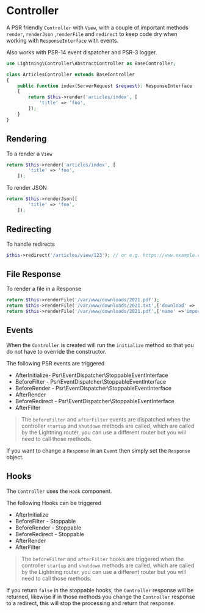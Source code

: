 # Controller

A PSR friendly `Controller` with `View`, with a couple of important methods `render`, `renderJson` ,`renderFile` and `redirect` to keep code dry when working with `ResponseInterface` with events.

Also works with  PSR-14 event dispatcher and PSR-3 logger.

```php
use Lightning\Controller\AbstractController as BaseController;

class ArticlesController extends BaseController
{
    public function index(ServerRequest $request): ResponseInterface
    {
        return $this->render('articles/index', [
            'title' => 'foo',
        ]);
    }
}
```

## Rendering

To a render a `View`

```php
return $this->render('articles/index', [
        'title' => 'foo',
    ]);
```

To render JSON

```php
return $this->renderJson([
        'title' => 'foo',
    ]);
```

## Redirecting

To handle redirects

```php
$this->redirect('/articles/view/123'); // or e.g. https://www.example.com
```

## File Response

To render a file in a Response

```php
return $this->renderFile('/var/www/downloads/2021.pdf');
return $this->renderFile('/var/www/downloads/2021.txt',['download' => 'false']); // To not force download
return $this->renderFile('/var/www/downloads/2021.pdf',['name' =>'important.pdf']); // To give the file a different name
```

## Events

When the `Controller` is created will run the `initialize` method so that you do not have to override the constructor.

The following PSR events are triggered

- AfterInitialize-  Psr\EventDispatcher\StoppableEventInterface
- BeforeFilter - Psr\EventDispatcher\StoppableEventInterface
- BeforeRender - Psr\EventDispatcher\StoppableEventInterface
- AfterRender
- BeforeRedirect - Psr\EventDispatcher\StoppableEventInterface
- AfterFilter

> The `beforeFilter` and `afterFilter` events are dispatched when the controller `startup` and `shutdown` methods are called, which are called by the Lightning router, you can use a different router but you will need to call those methods.

If you want to change a `Response` in an `Event` then simply set the `Response` object.


## Hooks

The `Controller` uses the `Hook` component.

The following Hooks can be triggered

- AfterInitialize
- BeforeFilter - Stoppable
- BeforeRender - Stoppable
- BeforeRedirect - Stoppable
- AfterRender
- AfterFilter

> The `beforeFilter` and `afterFilter` hooks are triggered when the controller `startup` and `shutdown` methods are called, which are called by the Lightning router, you can use a different router but you will need to call those methods.

If you return `false` in the stoppable hooks, the `Controller` response will be returned, likewise if in those methods you change the `Controller` response to a redirect, this will stop the processing and return that response.


